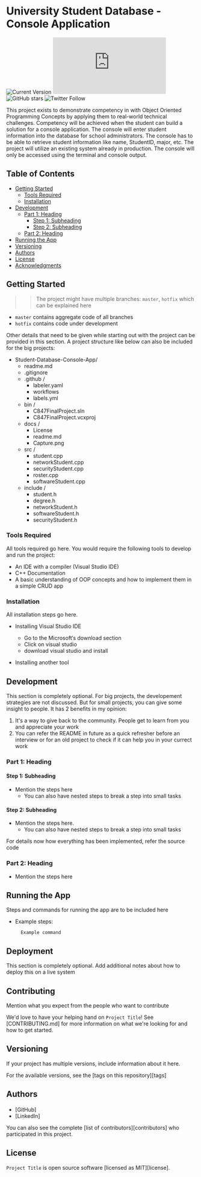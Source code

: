 # University Student Database - Console Application 

![Current Version](https://img.shields.io/badge/version-v0.1-blue)
![GitHub contributors](https://img.shields.io/github/contributors/kyledacones/readme.md)
![GitHub stars](https://img.shields.io/github/stars/kyledacones/README-Template?style=social)
![Twitter Follow](https://img.shields.io/twitter/follow/kyledacones?style=social)


This project exists to demonstrate competency in with Object Oriented Programming Concepts by applying them to real-world technical challenges. Competency will be achieved when the student can build a solution for a console application. The console will enter student information into the database for school administrators. The console has to be able to retrieve student information like name, StudentID, major, etc. The project will utilize an existing system already in production. The console will only be accessed using the terminal and console output.

## Table of Contents
- [Getting Started](#getting-started)
	- [Tools Required](#tools-required)
	- [Installation](#installation)
- [Development](#development)
    - [Part 1: Heading](#part-1-heading)
	  - [Step 1: Subheading](#step-1-subheading)
	  - [Step 2: Subheading](#step-2-subheading)
	- [Part 2: Heading](#part-2-heading)
- [Running the App](#running-the-app)
- [Versioning](#versioning)
- [Authors](#authors)
- [License](#license)
- [Acknowledgments](#acknowledgments)

## Getting Started

> > The project might have multiple branches: `master`, `hotfix` which can be explained here

* `master` contains aggregate code of all branches
* `hotfix` contains code under development

Other details that need to be given while starting out with the project can be provided in this section. A project structure like below can also be included for the big projects: 

*  Student-Database-Console-App/
    * readme.md 
    * .gitignore 
    * .github /
        * labeler.yaml
        * workflows
        * labels.yml
    * bin /
        * C847FinalProject.sln 
        * C847FinalProject.vcxproj
     * docs /
        * License
        * readme.md
        * Capture.png
     * src / 
         * student.cpp
         * networkStudent.cpp
         * securityStudent.cpp
         * roster.cpp
         * softwareStudent.cpp
     * include / 
         * student.h 
         * degree.h
         * networkStudent.h
         * softwareStudent.h
         * securityStudent.h





### Tools Required

All tools required go here. You would require the following tools to develop and run the project:

* An IDE with a compiler (Visual Studio IDE)
* C++ Documentation 
* A basic understanding of OOP concepts and how to implement them in a simple CRUD app 


### Installation

All installation steps go here.

* Installing Visual Studio IDE 
  * Go to the Microsoft‘s download section
  * Click on visual studio 
  * download visual studio and install 
  
* Installing another tool

## Development

This section is completely optional. For big projects, the developement strategies are not discussed. But for small projects, you can give some insight to people. It has 2 benefits in my opinion:

1. It's a way to give back to the community. People get to learn from you and appreciate your work
2. You can refer the README in future as a quick refresher before an interview or for an old project to check if it can help you in your currect work

### Part 1: Heading

#### Step 1: Subheading

* Mention the steps here
  * You can also have nested steps to break a step into small tasks
  
#### Step 2: Subheading

* Mention the steps here.
  * You can also have nested steps to break a step into small tasks

For details now how everything has been implemented, refer the source code

### Part 2: Heading

* Mention the steps here

## Running the App

Steps and commands for running the app are to be included here

* Example steps:
  ```
    Example command
  ```

## Deployment

This section is completely optional. Add additional notes about how to deploy this on a live system

## Contributing

Mention what you expect from the people who want to contribute

We'd love to have your helping hand on `Project Title`! See [CONTRIBUTING.md] for more information on what we're looking for and how to get started.

## Versioning

If your project has multiple versions, include information about it here. 

For the available versions, see the [tags on this repository][tags]

## Authors

#### 
* [GitHub]
* [LinkedIn]

You can also see the complete [list of contributors][contributors] who participated in this project.

## License

`Project Title` is open source software [licensed as MIT][license].

